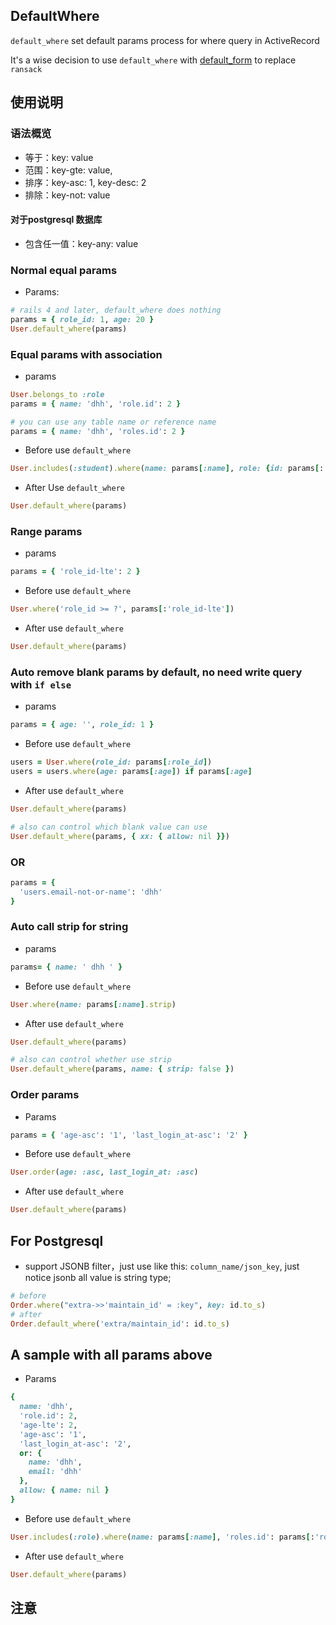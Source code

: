 ## DefaultWhere


`default_where` set default params process for where query in ActiveRecord

It's a wise decision to use `default_where` with [default_form](https://github.com/qinmingyuan/default_form) to replace `ransack`

## 使用说明


### 语法概览

* 等于：key: value
* 范围：key-gte: value, 
* 排序：key-asc: 1, key-desc: 2
* 排除：key-not: value
#### 对于postgresql 数据库
* 包含任一值：key-any: value

### Normal equal params

* Params:
```ruby
# rails 4 and later, default_where does nothing
params = { role_id: 1, age: 20 }
User.default_where(params)
```

### Equal params with association

* params
```ruby
User.belongs_to :role
params = { name: 'dhh', 'role.id': 2 }

# you can use any table name or reference name
params = { name: 'dhh', 'roles.id': 2 }
```
* Before use `default_where`
```ruby
User.includes(:student).where(name: params[:name], role: {id: params[:'role.id']})
```
* After Use `default_where`
```ruby
User.default_where(params)
```

### Range params
* params
```ruby
params = { 'role_id-lte': 2 }
```
* Before use `default_where`
```ruby
User.where('role_id >= ?', params[:'role_id-lte'])
```
* After use `default_where`
```ruby
User.default_where(params)
```

### Auto remove blank params by default, no need write query with `if else`
* params
```ruby
params = { age: '', role_id: 1 }
```
* Before use `default_where`
```ruby
users = User.where(role_id: params[:role_id])
users = users.where(age: params[:age]) if params[:age]
```
* After use `default_where`
```ruby
User.default_where(params)

# also can control which blank value can use
User.default_where(params, { xx: { allow: nil }})
```

### OR
```ruby
params = {
  'users.email-not-or-name': 'dhh'
}

```

### Auto call strip for string 
* params
```ruby
params= { name: ' dhh ' }
```
* Before use `default_where`
```ruby
User.where(name: params[:name].strip)
```
* After use `default_where`
```ruby
User.default_where(params)

# also can control whether use strip
User.default_where(params, name: { strip: false })
```

### Order params
* Params
```ruby
params = { 'age-asc': '1', 'last_login_at-asc': '2' }
```
* Before use `default_where`
```ruby
User.order(age: :asc, last_login_at: :asc)
```
* After use `default_where`
```ruby
User.default_where(params)
```

## For Postgresql
* support JSONB filter，just use like this: `column_name/json_key`, just notice jsonb all value is string type;
```ruby
# before
Order.where("extra->>'maintain_id' = :key", key: id.to_s) 
# after
Order.default_where('extra/maintain_id': id.to_s)
```

## A sample with all params above
* Params
```ruby
{ 
  name: 'dhh',
  'role.id': 2, 
  'age-lte': 2, 
  'age-asc': '1', 
  'last_login_at-asc': '2',
  or: {
    name: 'dhh',
    email: 'dhh'
  },
  allow: { name: nil }
}
```
* Before use `default_where`
```ruby
User.includes(:role).where(name: params[:name], 'roles.id': params[:'role.id']).order(age: :asc, last_login_at: :asc)
```
* After use `default_where`
```ruby
User.default_where(params)
```

## 注意
